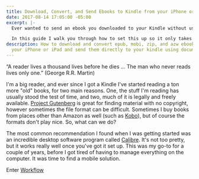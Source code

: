 ```yaml
---
title: Download, Convert, and Send Ebooks to Kindle from your iPhone or iPad
date: 2017-08-14 17:05:00 -05:00
excerpt: |-
  Ever wanted to send an ebook you downloaded to your Kindle without using Calibre or trying to find the right format on your iOS device?

  In this guide I walk you through how to set this up so it only takes 2 taps and 30 seconds to send any book in any format to your Kindle device! Oh - and it's totally free!
description: How to download and convert epub, mobi, zip, and azw ebooks using only
  your iPhone or iPad and send them directly to your kindle using document delivery.
---
```


“A reader lives a thousand lives before he dies ... The man who never reads lives only one.” (George R.R. Martin)

I'm a big reader, and ever since I got a Kindle I've started reading a ton more "old" books, for two main reasons. One, the stuff I'm reading has usually stood the test of time, and two, much of it is legally and freely available. [Project Gutenberg](https://www.gutenberg.org/) is great for finding material with no copyright, however sometimes the file format can be difficult. Sometimes I buy books from places other than Amazon as well (such as [Kobo](https://www.kobo.com/)), but of course the formats don't play nice. So, what can we do?

The most common recommendation I found when I was getting started was an incredible desktop software program called [Calibre](https://calibre-ebook.com/). It's not too pretty, but it works really well once you've got it set up. This was my go-to for a couple of years, before I got tired of having to manage everything on the computer. It was time to find a mobile solution.

Enter [Workflow](https://workflow.is/)